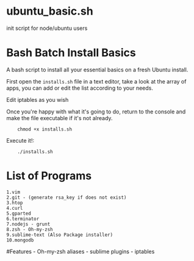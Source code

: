 ubuntu_basic.sh
===============

init script for node/ubuntu users

# Bash Batch Install Basics

A bash script to install all your essential basics on a fresh Ubuntu install.

First open the ```installs.sh``` file in a text editor, take a look at the array of apps, you can add or edit the list according to your needs.

Edit iptables as you wish

Once you're happy with what it's going to do, return to the console and make the file executable if it's not already.

```
    chmod +x installs.sh
```

Execute it!:

```
    ./installs.sh
```

# List of Programs
    1.vim
    2.git - (generate rsa_key if does not exist)
    3.htop
    4.curl
    5.gparted
    6.terminator
    7.nodejs - grunt
    8.zsh - Oh-my-zsh
    9.sublime-text (Also Package installer)
    10.mongodb

#Features
    - Oh-my-zsh aliases
    - sublime plugins
    - iptables
